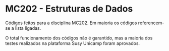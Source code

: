 # MC202 - Estruturas de Dados

Códigos feitos para a disciplina MC202. Em maioria os códigos referencem-se a lista ligadas.

O total funcionamento dos códigos não é garantido, mas a maioria dos testes realizados na plataforma Susy Unicamp foram aprovados.
